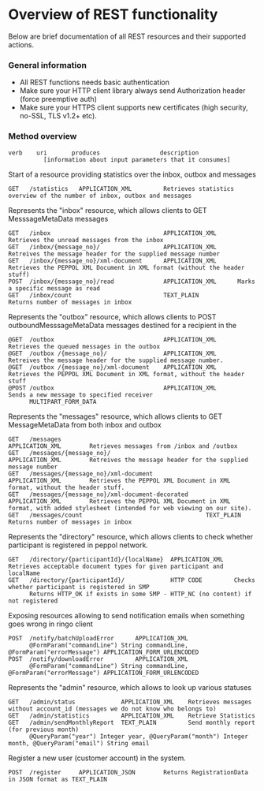 # Overview of REST functionality

Below are brief documentation of all REST resources and their supported actions.

### General information

- All REST functions needs basic authentication
- Make sure your HTTP client library always send Authorization header (force preemptive auth)
- Make sure your HTTPS client supports new certificates (high security, no-SSL, TLS v1.2+ etc).

### Method overview

```
verb    uri       produces                 description
          [information about input parameters that it consumes]
```

Start of a resource providing statistics over the inbox, outbox and messages
```
GET   /statistics   APPLICATION_XML         Retrieves statistics overview of the number of inbox, outbox and messages
```

Represents the "inbox" resource, which allows clients to GET MesssageMetaData messages
```
GET   /inbox                                APPLICATION_XML      Retrieves the unread messages from the inbox
GET   /inbox/{message_no}/                  APPLICATION_XML      Retreives the message header for the supplied message number
GET   /inbox/{message_no}/xml-document      APPLICATION_XML      Retrieves the PEPPOL XML Document in XML format (without the header stuff)
POST  /inbox/{message_no}/read              APPLICATION_XML      Marks a specific message as read
GET   /inbox/count                          TEXT_PLAIN           Returns number of messages in inbox
```

Represents the "outbox" resource, which allows clients to POST outboundMesssageMetaData messages destined for a recipient in the
```
@GET  /outbox                               APPLICATION_XML         Retrieves the queued messages in the outbox
@GET  /outbox /{message_no}/                APPLICATION_XML         Retreives the message header for the supplied message number.
@GET  /outbox /{message_no}/xml-document    APPLICATION_XML         Retrieves the PEPPOL XML Document in XML format, without the header stuff
@POST /outbox                               APPLICATION_XML         Sends a new message to specified receiver
      MULTIPART_FORM_DATA
```

Represents the "messages" resource, which allows clients to GET MessageMetaData from both inbox and outbox
```
GET   /messages                                         APPLICATION_XML        Retrieves messages from /inbox and /outbox
GET   /messages/{message_no}/                           APPLICATION_XML        Retreives the message header for the supplied message number
GET   /messages/{message_no}/xml-document               APPLICATION_XML        Retrieves the PEPPOL XML Document in XML format, without the header stuff.
GET   /messages/{message_no}/xml-document-decorated     APPLICATION_XML        Retrieves the PEPPOL XML Document in XML format, with added stylesheet (intended for web viewing on our site).
GET   /messages/count                                   TEXT_PLAIN             Returns number of messages in inbox
```

Represents the "directory" resource, which allows clients to check whether participant is registered in peppol network.
```
GET   /directory/{participantId}/{localName}  APPLICATION_XML   Retrieves acceptable document types for given participant and localName
GET   /directory/{participantId}/             HTTP CODE         Checks whether participant is registered in SMP
      Returns HTTP_OK if exists in some SMP - HTTP_NC (no content) if not registered
```

Exposing resources allowing to send notification emails when something goes wrong in ringo client
```
POST  /notify/batchUploadError      APPLICATION_XML
      @FormParam("commandLine") String commandLine, @FormParam("errorMessage") APPLICATION_FORM_URLENCODED
POST  /notify/downloadError         APPLICATION_XML
      @FormParam("commandLine") String commandLine, @FormParam("errorMessage") APPLICATION_FORM_URLENCODED
```

Represents the "admin" resource, which allows to look up various statuses
```
GET   /admin/status             APPLICATION_XML    Retrieves messages without account_id (messages we do not know who belongs to)
GET   /admin/statistics         APPLICATION_XML    Retrieve Statistics
GET   /admin/sendMonthlyReport  TEXT_PLAIN         Send monthly report (for previous month)
      @QueryParam("year") Integer year, @QueryParam("month") Integer month, @QueryParam("email") String email
```

Register a new user (customer account) in the system.
```
POST  /register     APPLICATION_JSON        Returns RegistrationData in JSON format as TEXT_PLAIN
```
